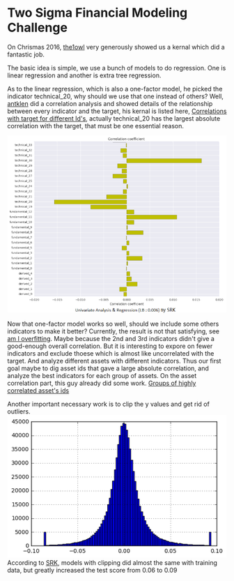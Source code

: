 # Two Sigma Financial Modeling Challenge


On Chrismas 2016, [the1owl](https://www.kaggle.com/the1owl) very generously showed us a kernal which did a fantastic job.

The basic idea is simple, we use a bunch of models to do regression. One is linear regression and another is extra tree regression.

As to the linear regression, which is also a one-factor model, he picked the indicator technical_20, why should we use that one instead of others? Well, [antklen](https://www.kaggle.com/antklen) did a correlation analysis and showed details of the relationship between every indicator and the target, his kernal is listed here, [Correlations with target for different Id's](https://www.kaggle.com/antklen/two-sigma-financial-modeling/correlations-with-target-for-different-id-s), actually technical_20 has the largest absolute correlation with the target, that must be one essential reason. 

![GitHub Logo](./images/Correlation_indicator.png)

Now that one-factor model works so well, should we include some others indicators to make it better? Currently, the result is not that satisfying, see [am I overfitting](https://www.kaggle.com/sudalairajkumar/two-sigma-financial-modeling/am-i-over-fitting). Maybe because the 2nd and 3rd indicators didn't give a good-enough overall correlation. But it is interesting to expore on fewer indicators and exclude thoese which is almost like uncorrelated with the target. And analyze different assets with different indicators. Thus our first goal maybe to dig asset ids that gave a large absolute correlation, and analyze the best indicators for each group of assets. On the asset correlation part, this guy already did some work. [Groups of highly correlated asset's ids](https://www.kaggle.com/uditsaini/two-sigma-financial-modeling/groups-of-highly-correlated-asset-s-ids)


Another important necessary work is to clip the y values and get rid of outliers.
![GitHub Logo](./images/y_distribution.png)
According to [SRK](https://www.kaggle.com/sudalairajkumar/two-sigma-financial-modeling/univariate-analysis-regression-lb-0-006), models with clipping did almost the same with training data, but greatly increased the test score from 0.06 to 0.09

